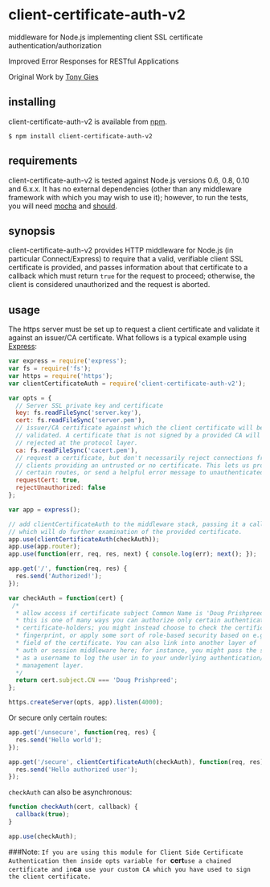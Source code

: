 client-certificate-auth-v2
========

middleware for Node.js implementing client SSL certificate
authentication/authorization

Improved Error Responses for RESTful Applications

Original Work by [Tony Gies](https://github.com/tgies/client-certificate-auth)

installing
----------

client-certificate-auth-v2 is available from [npm](https://npmjs.org/package/client-certificate-auth-v2.).

    $ npm install client-certificate-auth-v2

requirements
------------

client-certificate-auth-v2 is tested against Node.js versions 0.6, 0.8, 0.10 and 6.x.x.
It has no external dependencies (other than any middleware framework with which
you may wish to use it); however, to run the tests, you will need [mocha](https://npmjs.org/package/mocha) and
[should](https://npmjs.org/package/should).

synopsis
--------

client-certificate-auth-v2 provides HTTP middleware for Node.js (in particular
Connect/Express) to require that a valid, verifiable client SSL certificate is
provided, and passes information about that certificate to a callback which must
return `true` for the request to proceed; otherwise, the client is considered
unauthorized and the request is aborted.

usage
-----

The https server must be set up to request a client certificate and validate it
against an issuer/CA certificate. What follows is a typical example using
[Express](http://expressjs.com):

```javascript
var express = require('express');
var fs = require('fs');
var https = require('https');
var clientCertificateAuth = require('client-certificate-auth-v2');

var opts = {
  // Server SSL private key and certificate
  key: fs.readFileSync('server.key'),
  cert: fs.readFileSync('server.pem'),
  // issuer/CA certificate against which the client certificate will be
  // validated. A certificate that is not signed by a provided CA will be
  // rejected at the protocol layer.
  ca: fs.readFileSync('cacert.pem'),
  // request a certificate, but don't necessarily reject connections from
  // clients providing an untrusted or no certificate. This lets us protect only
  // certain routes, or send a helpful error message to unauthenticated clients.
  requestCert: true,
  rejectUnauthorized: false
};

var app = express();

// add clientCertificateAuth to the middleware stack, passing it a callback
// which will do further examination of the provided certificate.
app.use(clientCertificateAuth(checkAuth));
app.use(app.router);
app.use(function(err, req, res, next) { console.log(err); next(); });

app.get('/', function(req, res) {
  res.send('Authorized!');
});

var checkAuth = function(cert) {
 /*
  * allow access if certificate subject Common Name is 'Doug Prishpreed'.
  * this is one of many ways you can authorize only certain authenticated
  * certificate-holders; you might instead choose to check the certificate
  * fingerprint, or apply some sort of role-based security based on e.g. the OU
  * field of the certificate. You can also link into another layer of
  * auth or session middleware here; for instance, you might pass the subject CN
  * as a username to log the user in to your underlying authentication/session
  * management layer.
  */
  return cert.subject.CN === 'Doug Prishpreed';
};

https.createServer(opts, app).listen(4000);
```

Or secure only certain routes:

```javascript
app.get('/unsecure', function(req, res) {
  res.send('Hello world');
});

app.get('/secure', clientCertificateAuth(checkAuth), function(req, res) {
  res.send('Hello authorized user');
});
```

`checkAuth` can also be asynchronous:

```javascript
function checkAuth(cert, callback) {
  callback(true);
}

app.use(checkAuth);
```

###Note:
`If you are using this module for Client Side Certificate Authentication then inside opts variable for `<strong>cert</strong>` use a chained certificate and in `<strong>ca</strong>` use your custom CA which you have used to sign the client certificate.`
